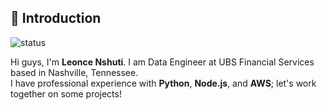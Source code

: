 ## 👋 Introduction

![status](https://img.shields.io/badge/status-up-brightgreen)

Hi guys, I'm **Leonce Nshuti**. I am Data Engineer at UBS Financial Services based in Nashville, Tennessee.  
I have professional experience with **Python**, **Node.js**, and **AWS**; let's work together on some projects!
